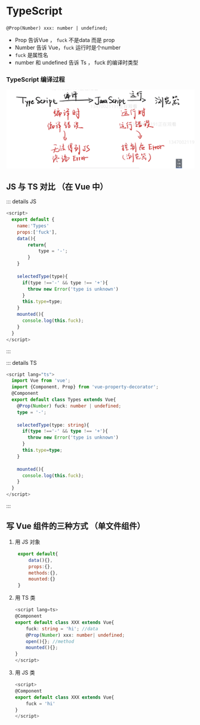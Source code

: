 # TypeScript
`@Prop(Number) xxx: number | undefined;`

* Prop 告诉Vue ， `fuck` 不是data 而是 prop
* Number 告诉 Vue，`fuck` 运行时是个number
* `fuck` 是属性名
* number 和 undefined 告诉 Ts ， fuck 的编译时类型
### TypeScript 编译过程
![img](./4md-ts.png)
## JS 与 TS 对比 （在 Vue 中）
::: details JS
```js
<script>
  export default {
    name:'Types'
    props:['fuck'],
    data(){
        return{
            type = '-';
        }
    }
    
    selectedType(type){
      if(type !=='-' && type !== '+'){
        throw new Error('type is unknown')
      }
      this.type=type;
    }
    mounted(){
      console.log(this.fuck);
    }
  }
</script>
```
:::

::: details TS
```ts
<script lang="ts">
  import Vue from 'vue';
  import {Component, Prop} from 'vue-property-decorator';
  @Component
  export default class Types extends Vue{
    @Prop(Number) fuck: number | undefined;
    type = '-';

    selectedType(type: string){
      if(type !=='-' && type !== '+'){
        throw new Error('type is unknown')
      }
      this.type=type;
    }

    mounted(){
      console.log(this.fuck);
    }
  }
</script>
```
:::

## 写 Vue 组件的三种方式 （单文件组件）
1. 用 JS 对象
   ```js
    export default{
        data(){},
        props:{},
        methods:{},
        mounted:{}
    }
   ```
2. 用 TS 类
   ```ts
   <script lang=ts>
   @Component
   export default class XXX extends Vue{
       fuck: string = 'hi'; //data
       @Prop(Number) xxx: number| undefined;
       open(){}; //method
       mounted(){};
   }
   </script>
   ```
3. 用 JS 类
   ```js
   <script>
   @Component
   export default class XXX extends Vue{
       fuck = 'hi'
   }
   </script>
   ```